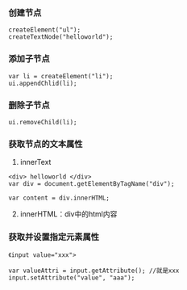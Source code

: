 ### 创建节点
```
createElement("ul");
createTextNode("helloworld");
```

### 添加子节点
```
var li = createElement("li");
ui.appendChlid(li);
```

### 删除子节点
```
ui.removeChild(li);
```

### 获取节点的文本属性
1. innerText
```
<div> helloworld </div>
var div = document.getElementByTagName("div");

var content = div.innerHTML;
```
2. innerHTML：div中的html内容


### 获取并设置指定元素属性
```
《input value="xxx">

var valueAttri = input.getAttribute(); //就是xxx
input.setAttribute("value", "aaa");
```
